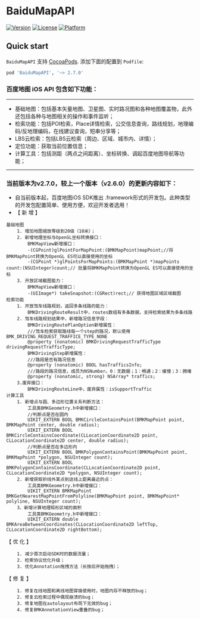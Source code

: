 # BaiduMapAPI
[![Version](https://img.shields.io/cocoapods/v/BaiduMapAPI.svg?style=flat)](http://cocoadocs.org/docsets/BaiduMapAPI)
[![License](https://img.shields.io/cocoapods/l/BaiduMapAPI.svg?style=flat)](http://cocoadocs.org/docsets/BaiduMapAPI)
[![Platform](https://img.shields.io/cocoapods/p/BaiduMapAPI.svg?style=flat)](http://cocoadocs.org/docsets/BaiduMapAPI)

## Quick start

`BaiduMapAPI` 支持 [CocoaPods](http://cocoapods.org).  添加下面的配置到 `Podfile`:

```ruby
pod 'BaiduMapAPI', '~> 2.7.0'
```


### 百度地图 iOS API 包含如下功能：
-------------------
* 基础地图：包括基本矢量地图、卫星图、实时路况图和各种地图覆盖物，此外还包括各种与地图相关的操作和事件监听；
* 检索功能：包括POI检索，Place详情检索，公交信息查询，路线规划，地理编码/反地理编码，在线建议查询，短串分享等；
* LBS云检索：包括LBS云检索（周边、区域、城市内、详情）；
* 定位功能：获取当前位置信息；
* 计算工具：包括测距（两点之间距离）、坐标转换、调起百度地图导航等功能；


--------------------------------------------------------------------------------------

### 当前版本为v2.7.0，较上一个版本（v2.6.0）的更新内容如下：


* 自当前版本起，百度地图iOS SDK推出 .framework形式的开发包。此种类型的开发包配置简单、使用方便，欢迎开发者选用！
* 【 新 增 】
```
基础地图
    1. 增加地图缩放等级到20级（10米）；
    2. 新增地理坐标与OpenGL坐标转换接口：
        BMKMapView新增接口：
        -(CGPoint)glPointForMapPoint:(BMKMapPoint)mapPoint;//将BMKMapPoint转换为OpenGL ES可以直接使用的坐标
        -(CGPoint *)glPointsForMapPoints:(BMKMapPoint *)mapPoints count:(NSUInteger)count;// 批量将BMKMapPoint转换为OpenGL ES可以直接使用的坐标
    3. 开放区域截图能力：
        BMKMapView新增接口：
        -(UIImage*) takeSnapshot:(CGRect)rect;// 获得地图区域区域截图
检索功能
    1. 开放驾车线路规划，返回多条线路的能力：
        BMKDrivingRouteResult中，routes数组有多条数据，支持检索结果为多条线路
    2. 驾车线路规划结果中，新增路况信息字段：
        BMKDrivingRoutePlanOption新增属性：
        ///驾车检索获取路线每一个step的路况，默认使用BMK_DRIVING_REQUEST_TRAFFICE_TYPE_NONE
        @property (nonatomic) BMKDrivingRequestTrafficType drivingRequestTrafficType;
        BMKDrivingStep新增属性：
        ///路段是否有路况信息
        @property (nonatomic) BOOL hasTrafficsInfo;
        ///路段的路况信息，成员为NSNumber。0：无数据；1：畅通；2：缓慢；3：拥堵
        @property (nonatomic, strong) NSArray* traffics;
    3.废弃接口：
        BMKDrivingRouteLine中，废弃属性：isSupportTraffic
计算工具
    1. 新增点与圆、多边形位置关系判断方法：
        工具类BMKGeometry.h中新增接口：
        //判断点是否在圆内
        UIKIT_EXTERN BOOL BMKCircleContainsPoint(BMKMapPoint point, BMKMapPoint center, double radius);
        UIKIT_EXTERN BOOL BMKCircleContainsCoordinate(CLLocationCoordinate2D point, CLLocationCoordinate2D center, double radius);
        //判断点是否在多边形内
        UIKIT_EXTERN BOOL BMKPolygonContainsPoint(BMKMapPoint point, BMKMapPoint *polygon, NSUInteger count);
        UIKIT_EXTERN BOOL BMKPolygonContainsCoordinate(CLLocationCoordinate2D point, CLLocationCoordinate2D *polygon, NSUInteger count);
    2. 新增获取折线外某点到这线上距离最近的点：
        工具类BMKGeometry.h中新增接口：
        UIKIT_EXTERN BMKMapPoint BMKGetNearestMapPointFromPolyline(BMKMapPoint point, BMKMapPoint* polyline, NSUInteger count);
    3、新增计算地理矩形区域的面积
        工具类BMKGeometry.h中新增接口：
        UIKIT_EXTERN double BMKAreaBetweenCoordinates(CLLocationCoordinate2D leftTop, CLLocationCoordinate2D rightBottom);
```
【 优 化 】
```
    1. 减少首次启动SDK时的数据流量；
    2. 检索协议优化升级；
    3. 优化Annotation拖拽方法（长按后开始拖拽）；
```
【 修 复 】
```
    1. 修复在线地图和离线地图穿插使用时，地图内存不释放的bug；
    2. 修复云检索过程中偶现崩溃的bug；
    3. 修复地图在autolayout布局下无效的bug；
    4. 修复BMKAnnotationView重叠的bug；
```
